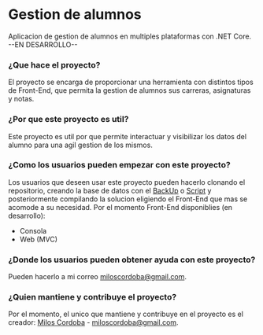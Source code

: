 # Gestion de alumnos
Aplicacion de gestion de alumnos en multiples plataformas con .NET Core.
--EN DESARROLLO--

### ¿Que hace el proyecto?
    
El proyecto se encarga de proporcionar una herramienta con distintos tipos de Front-End, que permita la gestion de alumnos sus carreras, asignaturas y notas.
    
### ¿Por que este proyecto es util?
    
Este proyecto es util por que permite interactuar y visibilizar los datos del alumno para una agil gestion de los mismos.
    
### ¿Como los usuarios pueden empezar con este proyecto?
    
Los usuarios que deseen usar este proyecto pueden hacerlo clonando el repositorio, creando la base de datos con el [BackUp](https://github.com/milosco77/Gestion-de-alumnos/blob/dev/Base%20de%20datos/Alumnos.bak) o [Script](https://github.com/milosco77/Gestion-de-alumnos/blob/dev/Base%20de%20datos/AlumnosDB.sql) y posteriormente compilando la solucion eligiendo el Front-End que mas se acomode a su necesidad.
Por el momento Front-End disponiblies (en desarrollo):
- Consola
- Web (MVC)
    
### ¿Donde los usuarios pueden obtener ayuda con este proyecto?
    
Pueden hacerlo a mi correo miloscordoba@gmail.com.
    
### ¿Quien mantiene y contribuye el proyecto?
    
Por el momento, el unico que mantiene y contribuye en el proyecto es el creador: [Milos Cordoba](https://github.com/milosco77) - miloscordoba@gmail.com.
